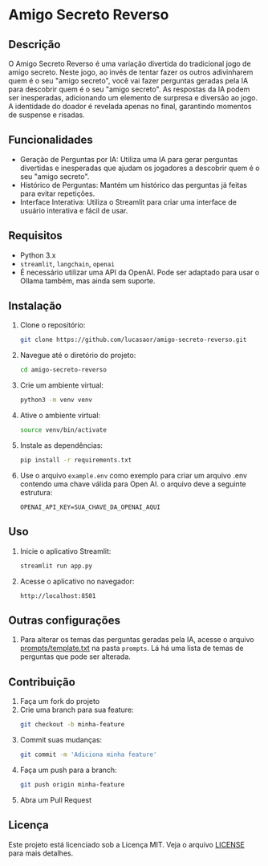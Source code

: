 # Amigo Secreto Reverso

## Descrição
O Amigo Secreto Reverso é uma variação divertida do tradicional jogo de amigo secreto. Neste jogo, ao invés de tentar fazer os outros adivinharem quem é o seu "amigo secreto", você vai fazer perguntas geradas pela IA para descobrir quem é o seu "amigo secreto". As respostas da IA podem ser inesperadas, adicionando um elemento de surpresa e diversão ao jogo. A identidade do doador é revelada apenas no final, garantindo momentos de suspense e risadas.

## Funcionalidades
- Geração de Perguntas por IA: Utiliza uma IA para gerar perguntas divertidas e inesperadas que ajudam os jogadores a descobrir quem é o seu "amigo secreto".
- Histórico de Perguntas: Mantém um histórico das perguntas já feitas para evitar repetições.
- Interface Interativa: Utiliza o Streamlit para criar uma interface de usuário interativa e fácil de usar.

## Requisitos
- Python 3.x
- `streamlit`, `langchain`, `openai`
- É necessário utilizar uma API da OpenAI. Pode ser adaptado para usar o Ollama também, mas ainda sem suporte.

## Instalação
1. Clone o repositório:
    ```bash
    git clone https://github.com/lucasaor/amigo-secreto-reverso.git
    ```
2. Navegue até o diretório do projeto:
    ```bash
    cd amigo-secreto-reverso
    ```
3. Crie um ambiente virtual:
    ```bash
    python3 -m venv venv
    ```
4. Ative o ambiente virtual:
    ```bash
    source venv/bin/activate
    ```
5. Instale as dependências:
    ```bash
    pip install -r requirements.txt
    ```
6. Use o arquivo `example.env` como exemplo para criar um arquivo .env contendo uma chave válida para Open AI. o arquivo deve a seguinte estrutura:
    ```
    OPENAI_API_KEY=SUA_CHAVE_DA_OPENAI_AQUI
    ```

## Uso
1. Inicie o aplicativo Streamlit:
    ```bash
    streamlit run app.py
    ```
2. Acesse o aplicativo no navegador:
    ```
    http://localhost:8501
    ```

## Outras configurações
1. Para alterar os temas das perguntas geradas pela IA, acesse o arquivo [prompts/template.txt](template.txt) na pasta `prompts`. Lá há uma lista de temas de perguntas que pode ser alterada.


## Contribuição
1. Faça um fork do projeto
2. Crie uma branch para sua feature:
    ```bash
    git checkout -b minha-feature
    ```
3. Commit suas mudanças:
    ```bash
    git commit -m 'Adiciona minha feature'
    ```
4. Faça um push para a branch:
    ```bash
    git push origin minha-feature
    ```
5. Abra um Pull Request

## Licença
Este projeto está licenciado sob a Licença MIT. Veja o arquivo [LICENSE](LICENSE) para mais detalhes.